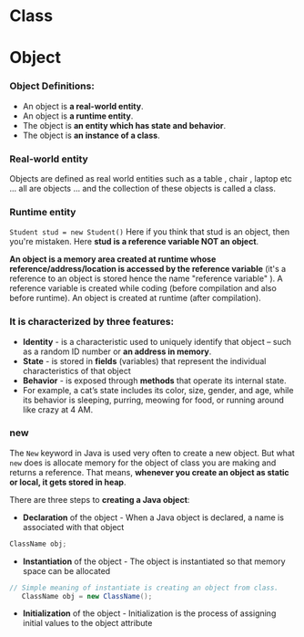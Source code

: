 # Class

# Object
### Object Definitions:
* An object is **a real-world entity**.
* An object is **a runtime entity**.
* The object is **an entity which has state and behavior**.
* The object is **an instance of a class**.

### Real-world entity
Objects are defined as real world entities such as a table , chair , laptop etc ... all are objects ... and the collection of these objects is called a class.

### Runtime entity
` Student stud = new Student() ` Here if you think that stud is an object, then you're mistaken. Here **stud is a reference variable NOT an object**. 

**An object is a memory area created at runtime whose reference/address/location is accessed by the reference variable** (it's a reference to an object is stored hence the name "reference variable" ). A reference variable is created while coding (before compilation and also before runtime). An object is created at runtime (after compilation).

### It is characterized by three features:
* **Identity** - is a characteristic used to uniquely identify that object – such as a random ID number or **an address in memory**.
* **State** - is stored in **fields** (variables)  that represent the individual characteristics of that object
* **Behavior** -  is exposed through **methods** that operate its internal state.
* For example, a cat’s state includes its color, size, gender, and age, while its behavior is sleeping, purring, meowing for food, or running around like crazy at 4 AM.

### new
The `New` keyword in Java is used very often to create a new object. But what `new` does is allocate memory for the object of class you are making and returns a reference. That means, **whenever you create an object as static or local, it gets stored in heap**.

There are three steps to **creating a Java object**:
* **Declaration** of the object - When a Java object is declared, a name is associated with that object
 ``` java
 ClassName obj;
 ``` 
* **Instantiation** of the object - The object is instantiated so that memory space can be allocated
 ``` java
 // Simple meaning of instantiate is creating an object from class.
    ClassName obj = new ClassName(); 
 ``` 
* **Initialization** of the object - Initialization is the process of assigning initial values to the object attribute
